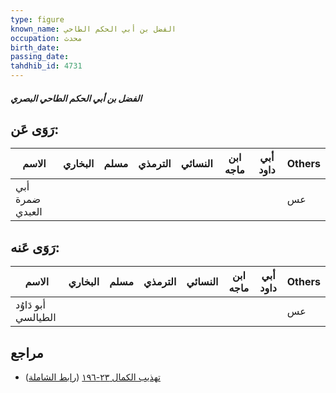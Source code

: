 ```yaml
---
type: figure
known_name: الفضل بن أبي الحكم الطاحي
occupation: محدث
birth_date:
passing_date:
tahdhib_id: 4731
---
```

##### الفضل بن أبي الحكم الطاحي البصري

## رَوَى عَن:
| الاسم           | البخاري | مسلم | الترمذي | النسائي | ابن ماجه | أبي داود | Others |
| --------------- | ------- | ---- | ------- | ------- | -------- | -------- | ------ |
| أبي ضمرة العبدي |         |      |         |         |          |          | عس     |
## رَوَى عَنه:
| الاسم               | البخاري | مسلم | الترمذي | النسائي | ابن ماجه | أبي داود | Others |
| ------------------- | ------- | ---- | ------- | ------- | -------- | -------- | ------ |
| أبو دَاوُد الطيالسي |         |      |         |         |          |          | عس     |
## مراجع
- [تهذيب الكمال ٢٣-١٩٦](obsidian://open?vault=Tahdhib-al-Kamal&file=Figures/٤٧٣١-الفضل%20بن%20أبي%20الحكم%20الطاحي%20البصري) ([رابط الشاملة](https://shamela.ws/book/3722/12083))